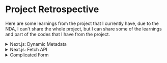 # Project Retrospective

Here are some learnings from the project that I currently have, due to the NDA, I can't share the whole project, but I can share some of the learnings and part of the codes that I have from the project.

<details>

<summary>Next.js: Dynamic Metadata</summary>

## Dynamic Metadata

- [Metadata](https://nextjs.org/docs/app/building-your-application/optimizing/metadata)

Metadata is the API that can be used to describe the content of a page. It is used by search engines, social media, and messaging services to get a preview of the content.

In Next.js, there are two ways to add metadata to a page:

- Config-based Metadata.(We were using this one)
- File-based Metadata.

## The Metadata object

- [Metadata Object and generateMetadata Options](https://nextjs.org/docs/app/api-reference/functions/generate-metadata)

Define Metadata Object from `layout.tsx` file.

There are some fields that are required for the Metadata object:

- `title`
- `template`(optional): Can be added a prefix or a suffix to titles defined in child routes.
- `description`(optional)
- `default` - A fallback title to child routes that don't have their own title.
- `absolute`: Provide a title that ignores `title.template`.

## Project retro

When I tried to implement dynamic metadata, there was an issue that I needed to fix:

- my root `layout.tsx` was not server component due to the `BottomNavbar.tsx` component that needed to be detected in order to show the bottom navbar.

### How to fix it?

Previously, `BottomNavbar.tsx` was an uncontrolled component, since I needed my root `layout.tsx` to be server component, I've decided to make `BottomNavbar.tsx` a controlled component.

essentially, the `BottomNavbar` would be hidden when the user scrolls down, and it would be shown when the user scrolls up. Here the states were passed from the root `layout.tsx` as props to the `BottomNavbar.tsx` component.

```typescript
// layout.tsx: Client component
// BottomNavbar: Uncontrolled component

"use client";

import * as React from "react";

const workSans = Work_Sans({ subsets: ["latin"] });

export default function RootLayout({
	children,
	params: { lang },
}: {
	children: React.ReactNode;
	params: ServerSidePageType["params"];
}) {
	const pathName = usePathname();
	const [scrollingDown, setScrollingDown] = React.useState(true);
	const [navbarVisible, setNavbarVisible] = React.useState(true);

	const timeoutIdRef = React.useRef<NodeJS.Timeout | null>(null);

	React.useEffect(() => {
		const handleScroll = () => {
			const isScrollingDown = window.scrollY > (scrollY || 0);
			setScrollingDown(isScrollingDown);

			if (timeoutIdRef.current) {
				clearTimeout(timeoutIdRef.current);
			}

			timeoutIdRef.current = setTimeout(() => {
				const shouldShowNavbar = isScrollingDown || window.scrollY === 0;
				setNavbarVisible(shouldShowNavbar);
			}, 150);
		};

		window.addEventListener("scroll", handleScroll);

		return () => {
			window.removeEventListener("scroll", handleScroll);
			if (timeoutIdRef.current) {
				clearTimeout(timeoutIdRef.current);
			}
		};
	}, []);

	return (
		<html lang={lang} dir={dir(lang)}>
			<body className={`${workSans.className} relative bg-MainBG`}>
				<ReduxProvider>
					<PopUpBanner />
					<Header lang={lang} />
					{navbarVisible && (
						<BottomNavbar path={pathName} scrollDown={scrollingDown} />
					)}
					{children}
					<Footer lang={lang} hideFooter={false} />
				</ReduxProvider>
			</body>
		</html>
	);
}
```

### Making BottomNavbar a controlled component

```typescript
// layout.tsx
// Change to Server component by not specifying "use client"

const workSans = Work_Sans({ subsets: ["latin"] });

export default function RootLayout({
	children,
	params: { lang },
}: {
	children: React.ReactNode;
	params: ServerSidePageType["params"];
}) {
	return (
		<html lang={lang} dir={dir(lang)}>
			<body className={`${workSans.className} relative bg-MainBG`}>
				<ReduxProvider>
					<PopUpBanner />
					<Header lang={lang} />
					<BottomNavbar />
					{children}
					<Footer lang={lang} hideFooter={false} />
				</ReduxProvider>
			</body>
		</html>
	);
}
```

```typescript
// BottomNavbar.tsx
"use client";

import * as React from "react";

export const BottomNavbar = () => {
  const path = usePathname();
  const [scrollingDown, setScrollingDown] = React.useState(true);
  const [navbarVisible, setNavbarVisible] = React.useState(true);

  const timeoutIdRef = React.useRef<NodeJS.Timeout | null>(null);

  React.useEffect(() => {
    const handleScroll = () => {
      const isScrollingDown = window.scrollY > (scrollY || 0);
      setScrollingDown(isScrollingDown);

      if (timeoutIdRef.current) {
        clearTimeout(timeoutIdRef.current);
      }

      timeoutIdRef.current = setTimeout(() => {
        const shouldShowNavbar = isScrollingDown || window.scrollY === 0;
        setNavbarVisible(shouldShowNavbar);
      }, 150);
    };

    window.addEventListener("scroll", handleScroll);

    return () => {
      window.removeEventListener("scroll", handleScroll);
      if (timeoutIdRef.current) {
        clearTimeout(timeoutIdRef.current);
      }
    };
  }, []);

  const maximumNum = (amount: number) => {
    ...
  };
  const location = path.split("/")[2];



  return (
    <>
      {navbarVisible ? (
        <nav
          className={`${
            location === "maintenance" || (location === "error-oops" && scrollingDown) ? "hidden" : "visible fixed"
          } bottom-0 z-[999] w-full bg-primaryGold md:hidden `}
        >
          <ul className="flex justify-between px-[18px] pt-[16px] sm:justify-around">
            ...links
          </ul>
        </nav>
      ) : null}
    </>
  );
};
```

Now my `layout.tsx` was server component, and I was able to implement dynamic metadata.

Example of using dynamic metadata:

```typescript
// layout.tsx

export const metadata: Metadata = {
	title: {
		default: "Brand",
		template: "%s | Brand Name",
	},
	description: "...",
	keywords: "...",
};
```

```typescript
// terms-condition/page.tsx

export const metadata: Metadata = {
	title: "Terms & Conditions",
};
```

The result would be `Terms & Conditions | Brand Name`.

</details>

<details>
<summary>Next.js: Fetch API</summary>

</details>

<details>
  <summary> Complicated Form </summary>

## Design a input component that can be applied to different situations

### The problem

When it comes to form, there are many different types of components. In order to design dynamic components that can be applied to multiple scenario, we need to consider the following things:

- Types of input(checkbox, radio, text, number, email, password, etc.)
- Warning / Success messages / icons
- States of input / select / buttons, etc (focus, valid, invalid, disabled, etc.)
- Actions of input (onchange, onblur, onfocus, etc.)

Following were the input / select / buttons, etc, `registration information` that required user to fill in in my project:

- title (chip when big screen, select when small screen)
- First name (input)
- Last name (input)
- Email (input)
- confirm email (input)
- mobile with no country codes. (input)
- Country (selector)
- Preferred language (chip)
- gender (chip)
- Birthday Month (selector)
- Birthday Year (selector)

But there won't be only one form in the project, there will be many different forms, following were the other forms that required user to fill in:

`Contact form`:

- title (chip when big screen, select when small screen)
- First name (input)
- Last name (input)
- Email (input)
- Mobile with default country code (input)
- member number (input)
- Enquiry (selector)
- Details of enquiry (input)
- Message (textarea)
- image upload (input)

`Campaign form`:

- title (chip when big screen, select when small screen)
- First name (input)
- Last name (input)
- Mobile with default country code (input)
- Email (input)
- Type of event (selector)
- Event Date (input)
- Event Time (hr and min) (selector)
- No. of Guests (chip)
- Company Name (input)
- Budget (input)
- Message (textarea)

## Input

A standard input would be like this:

```html
<label for="">XXX</label> <input id="" placeholder="" type="" />
```

Or in React:

```javascript
<label htmlFor="">XXX</label>
<input id="" placeholder="" type="" />
```

## Prepare constants

There are two ways to prepare constants:

- Make an `array` of inputs with series of information in it.
- Make multiple `objects` of inputs with series of information in it.

First of all, let's define types/interface.

### Here was my original types/interface:

```typescript
export interface RegistrationProps {
	labelText?: string;
	labelFor: string;
	id?: string;
	name: string;
	type: string;
	autoComplete: string;
	isRequired: boolean;
	placeHolder?: string;
	isEmailMatching?: boolean;
	isValidEmail?: boolean;
	isFirstNameValid?: boolean;
	isLastNameValid?: boolean;
	isMobileValid?: boolean;
	isMemberDigitValid?: boolean;
	maxLength?: number;
	path?: string;
	lang?: string;
	storeValue?: string;
	onChange?: (e: React.ChangeEvent<HTMLInputElement>) => void;
}
```

### This is the revised types/interface:

```typescript
// types.ts

import

type InputType =
	| "text"
	| "email"
	| "password"
	| "number"
	| "tel"
	| "checkbox"
	| "radio";

type InputAutoComplete = "on" | "off";

// Input type

export interface Input {
	labelFor: string;
	labelText: string;
	placeholder: string;
	type: InputType;
	autoComplete: InputAutoComplete;
	required: boolean;
	name: string;
	id: string;
	path?: string;
	errorMsg?: string;
	successMsg?: string;
	disabled?: boolean;
	minLength: number;
	maxLength: number;
	onChange: (e: React.ChangeEvent<HTMLInputElement>) => void;
	onKeyDown: (e: React.KeyboardEvent<HTMLInputElement>) => void;
	storeValue?: string;
	innerRef: React.RefObject<HTMLInputElement>;
	isValid?: boolean;
	value: string;
}
```

### What have I changed?

- I've changed the `type` and `autoComplete` to `enum` type.
- I removed `isEmailMatching`, `isFirstNameValid`, `isLastNameValid`, `isMobileValid`, `isMemberDigitValid` as I can just create states to store the values of each input and assign them to `isValid` property.
- Added `onKeyDown` and `innerRef` property to the interface.

With the types/interface defined, we can prepare constants now.

### Here was my original input constants:

```typescript
export const firstName: RegistrationProps = {
	labelText: "Your Name*",
	labelFor: "first-name",
	id: "first-name",
	name: "firstName",
	type: "text",
	autoComplete: "name",
	isRequired: true,
	placeHolder: "First Name",
	path: "",
	lang: "",
	onChange: () => undefined,
};
```

### This is the revised input constants:

```typescript
// form.ts

export const firstName: Input = {
	labelFor: "firstName",
	labelText: "Your Name*",
	placeholder: "First Name",
	type: "text",
	autoComplete: "on",
	required: true,
	name: "firstName",
	id: "firstName",
	errorMsg: "Incorrect format",
	successMsg: "",
	disabled: false,
	minLength: 0,
	maxLength: 25,
	onChange: (e: React.ChangeEvent<HTMLInputElement>) => {
		e;
	},
	onKeyDown: (e: React.KeyboardEvent<HTMLInputElement>) => {
		e;
	},
	storeValue: "",
	innerRef: React.createRef<HTMLInputElement>(),
	isValid: false,
	value: "",
};

// Repeat the same for other inputs
```

### Implement constants in the form

Inside our form, we can use the constants like this: I used to create states for each input, but it was not a good practice, using object to store the values of each input is a better way.

```typescript
// RegistrationForm.tsx
import * as React from "react";
import { firstName, lastName } from "...";

export const RegistrationForm = () => {
	const [inputVal, setInputVal] = React.useState({
		firstName: "",
		lastName: "",
		email: "",
		mobile: "",
	});
	return (
		<form>
			<InfoInput2
				labelFor={firstName.labelFor}
				labelText={firstName.labelText}
				placeholder={firstName.placeholder}
				type={firstName.type}
				autoComplete={firstName.autoComplete}
				required={firstName.required}
				name={firstName.id}
				id={firstName.id}
				errorMsg={firstName.errorMsg}
				minLength={firstName.minLength}
				maxLength={firstName.maxLength}
				isValid={isFistNameValid}
				onChange={handleInputChange}
				onKeyDown={(e: React.KeyboardEvent<HTMLInputElement>) =>
					handleKeyDown(e, 0)
				}
				value={inputVal.firstName}
				innerRef={inputRefs.current[0]}
			/>
		</form>
	);
};
```

## My spaghetti input component

This was my initial `input` component, it has some basic functionalities, which are
:

- It will show warning icon and error message when user enters invalid input.
- It will show check icon when user enters valid input.

### Breakdown the component

```typescript
import * as React from "react";

// Create a component that takes in props and render icon accordingly.
const showIcons = (condition: boolean, src: StaticImageData, alt: string) => {
	if (condition) {
		return (
			<Image
				src={src}
				width={20}
				height={0}
				alt={alt}
				className="absolute right-[25px] top-[18px] self-center md:right-[30px] 2xl:right-[20px]"
			/>
		);
	}
};

// Create a component that takes in props and render warning message accordingly.
const showWarning = (condition: boolean, str: string) => {
	if (condition) {
		return (
			<span className="block pl-4 pt-1 text-[14px] font-semibold leading-4 text-primary">
				{str}
			</span>
		);
	}
};

export default function InfoInput({
	labelText,
	labelFor,
	id,
	name,
	type,
	isRequired,
	placeHolder,
	autoComplete,
	onChange,
	isEmailMatching,
	isValidEmail,
	isFirstNameValid,
	isLastNameValid,
	isMobileValid,
	isMemberDigitValid,
	maxLength,
	path,
	lang,
	storeValue,
}: RegistrationProps) => {
  const [value, setValue] = React.useState("");

  const handleValue = (e: React.ChangeEvent<HTMLInputElement>) => {
    setValue(e.target.value);
    if (onChange !== undefined) onChange(e);
  };

  return (
    <>
     {labelText !== undefined && (
        <label
          htmlFor={labelFor}
          className="text-[14px] font-semibold leading-7 text-primaryDark xl:text-[16px] xl:text-primaryGold"
        >
          {labelText}
        </label>
         <input
          maxLength={maxLength}
          className="relative mb-[-10px] block w-full rounded-full border-[1px]  px-[20px] py-[12px] text-[16px] font-medium placeholder-primaryGold placeholder-opacity-40 focus:border-primaryGold focus:outline-none focus:ring-1 focus:ring-primaryGold md:h-[48px] md:py-[20px] md:text-[18px] xl:py-[24px]"
          id={id}
          name={name}
          type={type}
          required={isRequired}
          placeholder={placeHolder}
          autoComplete={autoComplete}
          value={storeValue || value}
          onChange={handleValue}
        />
         {value.length > 0 && (
          <>
            {id === "email" && showIcons(isValidEmail === false, Warning, "Wrong email")}
            {id === "email" &&
              showIcons((isValidEmail !== undefined && isValidEmail), Check, "Correct email")}
            {id === "confirm-email" && showIcons(isEmailMatching === false, Warning, "Wrong email")}
            {id === "confirm-email" &&
              showIcons(
                (isEmailMatching !== undefined && isEmailMatching),Check,"Correct email")}
            {id === "first-name" &&
              showIcons(
                (isFirstNameValid !== undefined && isFirstNameValid),Check,"Correct format of first name")}
            {id === "first-name" && showIcons(isFirstNameValid === false, Warning, "Wrong format of last name")}
            {id === "last-name" && showIcons((isLastNameValid !== undefined && isLastNameValid),Check,"Correct format of last name")}
            {id === "last-name" && showIcons(isLastNameValid === false, Warning, "wrong format of last name")}
            {id === "mobile" && showIcons((isMobileValid !== undefined && isMobileValid),Check,"Correct format of mobile")}
            {id === "mobile" && showIcons(isMobileValid === false, Warning, "wrong format of mobile")}
          </>
        )}
        </>
  )
}
```

### Revised the code

```typescript
export const InfoInput2 = ({
	labelFor,
	labelText,
	placeholder,
	type,
	autoComplete,
	required,
	name,
	id,
	errorMsg,
	minLength,
	maxLength,
	onChange,
	onKeyDown,
	value,
	isValid,
	innerRef,
}: Input) => {
	const fieldIds = ["firstName", "lastName", "email", "confirmEmail", "mobile"];

	const renderIconsConditionally = (fieldId: string, index: number) => {
		if (id === fieldId && value.length > 0) {
			return (
				<RenderIcons
					key={index}
					isValid={isValid !== undefined && isValid}
					errorMsg={id === fieldId && isValid === false ? errorMsg : undefined}
				/>
			);
		}
	};

	return (
		<div className="relative flex w-full flex-col gap-1">
			<label
				htmlFor={labelFor}
				className="block text-[14px] font-semibold leading-5 lg:text-primaryGold"
			>
				{labelText}
			</label>
			<input
				id={id}
				name={name}
				placeholder={placeholder}
				type={type}
				autoComplete={autoComplete}
				required={required}
				minLength={minLength}
				maxLength={maxLength}
				onChange={onChange}
				onKeyDown={onKeyDown}
				ref={innerRef}
				className={`rounded-full border bg-transparent px-[12px] pl-[20px] pt-[12px] placeholder-primaryGold placeholder-opacity-40 placeholder:pl-[8px] focus:bg-transparent focus:outline-none focus:ring-1 lg:placeholder:text-[16px] ${
					value.length > 0 && isValid !== undefined && isValid === false
						? "border-primary focus:border-primary focus:ring-primary"
						: "border-primaryGold focus:border-primaryGold focus:ring-primaryGold"
				}`}
			/>
			{fieldIds.map((fieldId, index) =>
				renderIconsConditionally(fieldId, index)
			)}
		</div>
	);
};
```

### What have I changed?

- I've removed the `showIcons` and `showWarning` functions, and created a new component called `RenderIcons` to render icons and warning messages.
- I've removed the `handleValue` function, and used `onChange` to handle the value of each input.
- Create an object called fieldIds, which stores the ids of each input.
- Create `renderIconsConditionally` function to render icons and warning messages conditionally.

---

## Chip

Chip is a component that can be used to select multiple options. It is usually used in the form to select multiple options, but in my project, it was used to select one option.

We can use button as a chip, let's define the types/interface first.

### Here was my original types/interface:

```typescript
export interface ChipProps {
	title: string;
	items: ChipItem[];
}

export interface ChipItem {
	id: string;
	name?: string;
	label?: string;
	icon?: ReactNode;
	tabIndex: number;
}
```

### This is the revised types/interface:

```typescript
import { ReactNode } from "react";

export interface ChipItem {
	id: string;
	name?: string;
	label?: string;
	icon?: ReactNode;
	tabIndex: number;
}

export interface ChipProps {
	title: string;
	path?: string;
	lang?: string;
	items: ChipItem[];
	onClick: (e: React.MouseEvent<HTMLButtonElement, MouseEvent>) => void;
}
```

### What have I changed?

- I've added `path`, `lang` and `onClick` property to the interface.

### Prepare constants

```typescript
import { ChipProps } from "@/types/registration/chip";

export const LanChips = {
	title: "Preferred Language*",
	onClick: (e: React.MouseEvent<HTMLButtonElement, MouseEvent>) => {
		e.preventDefault();
	},
	items: [
		{
			id: "zh_TC",
			name: "preferredLan",
			label: "繁中",
			tabIndex: 1,
		},
		{
			id: "en",
			name: "preferredLan",
			label: "English",
			tabIndex: 2,
		},
	],
} as ChipProps;

// Repeat the same for other chips
```

### Implement constants in the form

```typescript
// RegistrationForm.tsx
import * as React from "react";
import { firstName } from "...";
import { LanChips } from "...";

export const RegistrationForm = () => {
	const [inputVal, setInputVal] = React.useState({
		firstName: "",
		lastName: "",
		email: "",
		mobile: "",
	});
	return (
		<form>
			<InfoInput
				id={firstName.id}
				labelText={firstName.labelText}
				labelFor={firstName.labelFor}
				name={firstName.name}
				type={firstName.type}
				autoComplete={firstName.autoComplete}
				isRequired={firstName.isRequired}
				placeHolder={firstName.placeHolder}
				isFirstNameValid={isFirstNameValid}
				onChange={handleInput}
				maxLength={25}
				lang={lang}
				path=""
				storeValue=""
			/>
			<Chip
				title={LanChips.title}
				items={LanChips.items}
				onClick={handleButton}
				path={path}
				lang={lang}
			/>
		</form>
	);
};
```

### My spaghetti Chip component

```typescript
// OldChip.tsx

interface Props {
	items: ChipProps;
	storeValue?: string;
	path?: string;
	lang?: string;
	buttonClass?: string;
	onChange: (e: MouseEvent<HTMLButtonElement>) => void;
}

export const Chips = ({
	items,
	onChange,
	buttonClass,
	storeValue,
	path,
	lang,
}: Props) => {
	return (
		<div className="flex w-full flex-col gap-[12px]">
			<label
				htmlFor={items.labelTitle}
				className="text-[14px] font-semibold leading-4 text-primaryDark lg:text-primaryGold xl:text-[16px]"
			>
				{title}
			</label>
			<div className="flex  gap-[12px] md:w-full md:gap-[16px] ">
				{items.items.map((item, index) => (
					<button
						className={`flex items-center justify-center rounded-[16px] border-[1px] border-primaryGold p-[16px] text-[14px] leading-5
            text-primaryDark sm:text-[14px] lg:rounded-[40px]  xl:px-4 xl:py-[.9rem] xl:text-[16px] ${
							selectedIndex === item.tabIndex &&
							"bg-primaryGold font-semibold text-white"
						} 
            ${
							item.label === "male" || item.label === "female"
								? "flex h-[55px] w-[55px] items-center justify-center rounded-full"
								: ""
						}
            ${buttonClass}
            `}
						value={item.label}
						key={index}
						type="button"
						role="button"
						aria-label={item.label}
						tabIndex={item.tabIndex}
						name={item.name}
						onClick={(e) => handleChipSelect(item.tabIndex, e)}
					>
						{item.label !== "male" && item.label !== "female" && (
							<span>{item.label}</span>
						)}
						{item.label === "male" && (
							<Image
								src={
									selectedIndex === item.tabIndex || storeValue === item.label
										? SelectedMale
										: MobileMaleIcon
								}
								width={0}
								height={0}
								alt="Male Icon"
								className="block h-auto w-[10px] self-center"
							/>
						)}
						{item.label === "female" && (
							<Image
								src={
									selectedIndex === item.tabIndex || storeValue === item.label
										? SelectedFemale
										: MobileFemaleIcon
								}
								width={0}
								height={0}
								alt="Female Icon"
								className="block h-auto w-[14px] self-center"
							/>
						)}
					</button>
				))}
			</div>
		</div>
	);
};
```

### Revised the code

```typescript
// NewChip.tsx

const renderMaleOrFemaleIcon = (
	label: string,
	selectIndx: number | null,
	indx: number
) => {
	return (
		<>
			{label === "male" ? (
				<Image
					src={selectIndx === indx ? SelectedMale : MobileMaleIcon}
					width={0}
					height={0}
					alt="Male Icon"
					className="block h-auto w-[10px] self-center"
				/>
			) : (
				<Image
					src={selectIndx === indx ? SelectedFemale : MobileFemaleIcon}
					width={0}
					height={0}
					alt="Female Icon"
					className="block h-auto w-[14px] self-center"
				/>
			)}
		</>
	);
};

export const Chip = ({ title, items, path, lang, onClick }: ChipProps) => {
	const [, setSelectedChip] = useState("");
	const [selectedIndx, setSelectedIndx] = useState<number | null>(null);

	const IconStyle =
		"flex h-[55px] w-[55px] items-center justify-center rounded-full";

	return (
		<>
			<label htmlFor={title}>{title}</label>
			<div className="flex gap-4">
				{items.map((item) => (
					<button
						className={`rounded-[16px] border border-primaryGold p-4 text-[14px] leading-5 text-primaryDark sm:text-[14px] lg:rounded-[40px]  xl:px-4 xl:py-[.9rem] xl:text-[16px] ${
							selectedIndx === item.tabIndex &&
							"bg-primaryGold font-semibold text-white"
						} ${
							item.label === "male" || item.label === "female" ? IconStyle : ""
						} ${item.label === "Undisclosed" && "rounded-[40px]"} `}
						name={item.name}
						id={item.id}
						value={item.label}
						key={item.id}
						aria-label={item.label}
						onClick={(e) => handleChipSelectClick(item.tabIndex, e)}
					>
						{item.label !== "male" && item.label !== "female" && (
							<span>{item.label}</span>
						)}
						{item.label === "male" &&
							renderMaleOrFemaleIcon(item.label, selectedIndx, item.tabIndex)}
						{item.label === "female" &&
							renderMaleOrFemaleIcon(item.label, selectedIndx, item.tabIndex)}
					</button>
				))}
			</div>
		</>
	);
};
```

### What have I changed?

- I've extracted `male` and `female` icons into a function called `renderMaleOrFemaleIcon` and passed the parameters to it.
- Extracted icon style into a variable called `IconStyle`.

</details>
